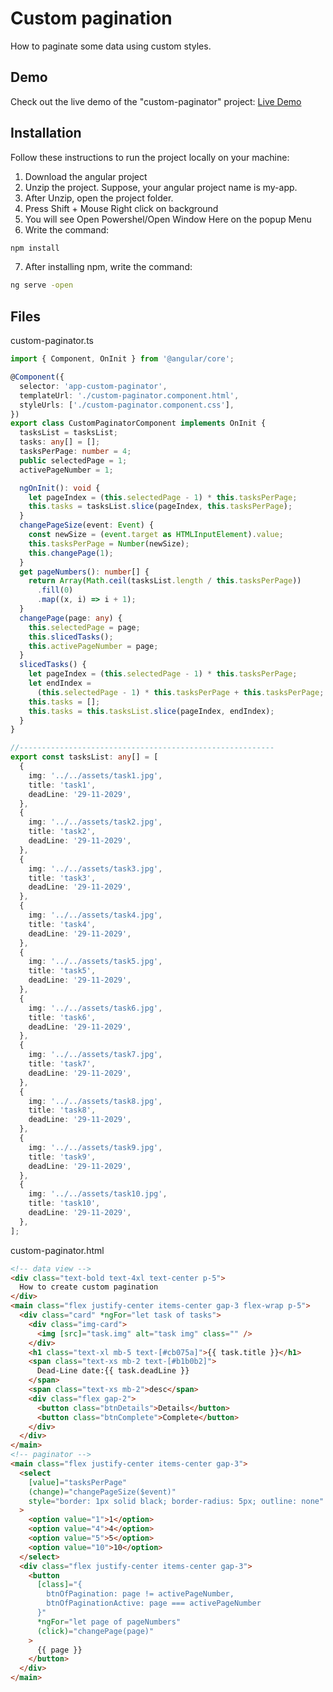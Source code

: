 # Custom pagination

How to paginate some data using custom styles.

## Demo

Check out the live demo of the "custom-paginator" project: [Live Demo](https://abdosakregy.github.io/custom-paginator-angular/)

## Installation

Follow these instructions to run the project locally on your machine:

1. Download the angular project
2. Unzip the project. Suppose, your angular project name is my-app.
3. After Unzip, open the project folder.
4. Press Shift + Mouse Right click on background
5. You will see Open Powershel/Open Window Here on the popup Menu
6. Write the command:
```bash
npm install
```
7. After installing npm, write the command:
```bash
ng serve -open
```

## Files
custom-paginator.ts
```typescript
import { Component, OnInit } from '@angular/core';

@Component({
  selector: 'app-custom-paginator',
  templateUrl: './custom-paginator.component.html',
  styleUrls: ['./custom-paginator.component.css'],
})
export class CustomPaginatorComponent implements OnInit {
  tasksList = tasksList;
  tasks: any[] = [];
  tasksPerPage: number = 4;
  public selectedPage = 1;
  activePageNumber = 1;

  ngOnInit(): void {
    let pageIndex = (this.selectedPage - 1) * this.tasksPerPage;
    this.tasks = tasksList.slice(pageIndex, this.tasksPerPage);
  }
  changePageSize(event: Event) {
    const newSize = (event.target as HTMLInputElement).value;
    this.tasksPerPage = Number(newSize);
    this.changePage(1);
  }
  get pageNumbers(): number[] {
    return Array(Math.ceil(tasksList.length / this.tasksPerPage))
      .fill(0)
      .map((x, i) => i + 1);
  }
  changePage(page: any) {
    this.selectedPage = page;
    this.slicedTasks();
    this.activePageNumber = page;
  }
  slicedTasks() {
    let pageIndex = (this.selectedPage - 1) * this.tasksPerPage;
    let endIndex =
      (this.selectedPage - 1) * this.tasksPerPage + this.tasksPerPage;
    this.tasks = [];
    this.tasks = this.tasksList.slice(pageIndex, endIndex);
  }
}

//---------------------------------------------------------
export const tasksList: any[] = [
  {
    img: '../../assets/task1.jpg',
    title: 'task1',
    deadLine: '29-11-2029',
  },
  {
    img: '../../assets/task2.jpg',
    title: 'task2',
    deadLine: '29-11-2029',
  },
  {
    img: '../../assets/task3.jpg',
    title: 'task3',
    deadLine: '29-11-2029',
  },
  {
    img: '../../assets/task4.jpg',
    title: 'task4',
    deadLine: '29-11-2029',
  },
  {
    img: '../../assets/task5.jpg',
    title: 'task5',
    deadLine: '29-11-2029',
  },
  {
    img: '../../assets/task6.jpg',
    title: 'task6',
    deadLine: '29-11-2029',
  },
  {
    img: '../../assets/task7.jpg',
    title: 'task7',
    deadLine: '29-11-2029',
  },
  {
    img: '../../assets/task8.jpg',
    title: 'task8',
    deadLine: '29-11-2029',
  },
  {
    img: '../../assets/task9.jpg',
    title: 'task9',
    deadLine: '29-11-2029',
  },
  {
    img: '../../assets/task10.jpg',
    title: 'task10',
    deadLine: '29-11-2029',
  },
];

```
custom-paginator.html
```html
<!-- data view -->
<div class="text-bold text-4xl text-center p-5">
  How to create custom pagination
</div>
<main class="flex justify-center items-center gap-3 flex-wrap p-5">
  <div class="card" *ngFor="let task of tasks">
    <div class="img-card">
      <img [src]="task.img" alt="task img" class="" />
    </div>
    <h1 class="text-xl mb-5 text-[#cb075a]">{{ task.title }}</h1>
    <span class="text-xs mb-2 text-[#b1b0b2]">
      Dead-Line date:{{ task.deadLine }}
    </span>
    <span class="text-xs mb-2">desc</span>
    <div class="flex gap-2">
      <button class="btnDetails">Details</button>
      <button class="btnComplete">Complete</button>
    </div>
  </div>
</main>
<!-- paginator -->
<main class="flex justify-center items-center gap-3">
  <select
    [value]="tasksPerPage"
    (change)="changePageSize($event)"
    style="border: 1px solid black; border-radius: 5px; outline: none"
  >
    <option value="1">1</option>
    <option value="4">4</option>
    <option value="5">5</option>
    <option value="10">10</option>
  </select>
  <div class="flex justify-center items-center gap-3">
    <button
      [class]="{
        btnOfPagination: page != activePageNumber,
        btnOfPaginationActive: page === activePageNumber
      }"
      *ngFor="let page of pageNumbers"
      (click)="changePage(page)"
    >
      {{ page }}
    </button>
  </div>
</main>
```

